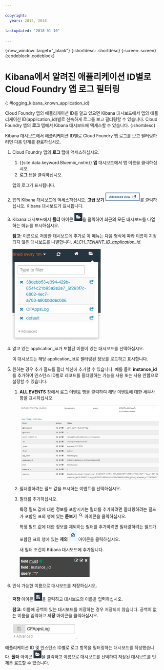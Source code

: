 ```yaml
---

copyright:
  years: 2015, 2018

lastupdated: "2018-01-10"

---
```

{:new_window: target="_blank"}
{:shortdesc: .shortdesc}
{:screen:.screen}
{:codeblock:.codeblock}


# Kibana에서 알려진 애플리케이션 ID별로 Cloud Foundry 앱 로그 필터링
{: #logging_kibana_known_application_id}

Cloud Foundry 앱의 애플리케이션 ID를 알고 있으면 Kibana 대시보드에서 앱의 애플리케이션 ID(application_id)별로 신속하게 로그를 보고 필터링할 수 있습니다. Cloud Foundry 앱의 **로그** 탭에서 Kibana 대시보드에 액세스할 수 있습니다.
{:shortdesc}


Kibana 대시보드에서 애플리케이션 ID별로 Cloud Foundry 앱 로그를 보고 필터링하려면 다음 단계를 완료하십시오. 

1. Cloud Foundry 앱의 **로그** 탭에 액세스하십시오.  

    1. {{site.data.keyword.Bluemix_notm}} **앱** 대시보드에서 앱 이름을 클릭하십시오. 
    2. **로그** 탭을 클릭하십시오. 
    
    앱의 로그가 표시됩니다.

2. 앱의 Kibana 대시보드에 액세스하십시오. **고급 보기** ![고급 보기 링크](images/logging_advanced_view.jpg "고급 보기 링크")를 클릭하십시오. Kibana 대시보드가 표시됩니다.

3. Kibana 대시보드에서 **폴더** 아이콘 ![폴더 아이콘](images/logging_folder.jpg "폴더 아이콘")을 클릭하여 최근의 모든 대시보드를 나열하는 메뉴를 표시하십시오.  

    **참고:** 이름으로 저장한 대시보드에 추가로 이 메뉴는 다음 형식에 따라 이름이 지정되지 않은 대시보드를 나열합니다. *ALCH_TENANT_ID_application_id*. 

    ![대시보드 목록](images/logging_list_of_dashboards.jpg "대시보드 목록")

4. 알고 있는 application_id가 포함된 이름이 있는 대시보드를 선택하십시오. 

    이 대시보드는 해당 application_id로 필터링된 정보를 로드하고 표시합니다.

5. 원하는 경우 추가 필드를 필터 섹션에 추가할 수 있습니다. 예를 들어 **instance_id**를 추가하여 인스턴스 ID별로 레코드를 필터링하는 기능을 사용 또는 사용 안함으로 설정할 수 있습니다.  
  
    1. **ALL EVENTS** 창에서 로그 이벤트 행을 클릭하여 해당 이벤트에 대한 세부사항을 표시하십시오.  
	
        ![선택한 로그 이벤트의 세부사항을 표시하는 모든 이벤트 창](images/logging_selected_log_event.jpg "선택한 로그 이벤트의 세부사항을 표시하는 모든 이벤트 창")
	
    2. 필터링하려는 필드 값을 표시하는 이벤트를 선택하십시오. 
	
    3. 필터를 추가하십시오.
    
        특정 필드 값에 대한 정보를 포함시키는 필터를 추가하려면 필터링하려는 필드가 포함된 표의 행에 있는 **돋보기** ![돋보기 아이콘](images/logging_magnifying_glass.jpg "돋보기 아이콘") 아이콘을 클릭하십시오. 
	
        특정 필드 값에 대한 정보를 제외하는 필터를 추가하려면 필터링하려는 필드가 포함된 표의 행에 있는 **제외** ![제외 아이콘](images/logging_exclusion_icon.png "제외 아이콘") 아이콘을 클릭하십시오.  

        새 필터 조건이 Kibana 대시보드에 추가됩니다.
	
	    ![instance_id 필드에 대한 필터 조건](images/logging_instance_id_filter.jpg "instance_id 필드에 대한 필터 조건")
	
6. 인식 가능한 이름으로 대시보드를 저장하십시오. 

    **저장** 아이콘 ![저장 아이콘](images/logging_save.jpg "저장 아이콘")을 클릭하고 대시보드의 이름을 입력하십시오. 

    **참고:** 이름에 공백이 있는 대시보드를 저장하는 경우 저장되지 않습니다. 공백이 없는 이름을 입력하고 **저장** 아이콘을 클릭하십시오. 

    ![대시보드 이름 저장](images/logging_save_dashboard.jpg "대시보드 이름 저장").


애플리케이션 ID 및 인스턴스 ID별로 로그 항목을 필터링하는 대시보드를 작성했습니다. **폴더** 아이콘 ![폴더 아이콘](images/logging_folder.jpg "폴더 아이콘")을 클릭하고 이름으로 대시보드를 선택하여 저장된 대시보드를 언제든 로드할 수 있습니다. 
